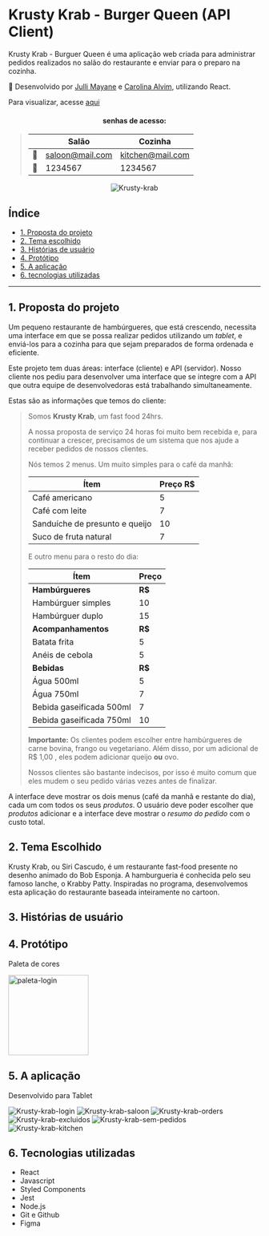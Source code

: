 # Krusty Krab - Burger Queen (API Client)

Krusty Krab - Burguer Queen é uma aplicação web criada para administrar pedidos realizados no salão do restaurante e enviar para o preparo na cozinha. 

🍔 Desenvolvido por [Julli Mayane](https://github.com/jjullimayanne) e [Carolina Alvim](https://github.com/caroAlvim), utilizando React.

Para visualizar, acesse [aqui](krusty-krab-restaurant.herokuapp.com/)

<div align='center'>
 
  <h4> senhas de acesso:</h4>

> |      |          Salão          |      Cozinha            |
> |------|-------------------------|-------------------------|
> |  📨  |     saloon@mail.com     |    kitchen@mail.com     |
> |  🔐  |         1234567         |         1234567         |


![Krusty-krab](./src/img/the-krusty-krab.gif)

</div>


## Índice

- [1. Proposta do projeto](#1-proposta-do-projeto)
- [2. Tema escolhido](#2-tema-escolhido)
- [3. Histórias de usuário](#3-histórias-de-usuário)
- [4. Protótipo](#4-protótipo)
- [5. A aplicação](#5-a-aplicação)
- [6. tecnologias utilizadas](#6-tecnologias-utilizadas)

---

## 1. Proposta do projeto

Um pequeno restaurante de hambúrgueres, que está crescendo, necessita uma
interface em que se possa realizar pedidos utilizando um _tablet_, e enviá-los
para a cozinha para que sejam preparados de forma ordenada e eficiente.

Este projeto tem duas áreas: interface (cliente) e API (servidor). Nosso
cliente nos pediu para desenvolver uma interface que se integre com a API
que outra equipe de desenvolvedoras está trabalhando simultaneamente.

Estas são as informações que temos do cliente:

> Somos **Krusty Krab**, um fast food 24hrs.
>
> A nossa proposta de serviço 24 horas foi muito bem recebida e, para continuar a
> crescer, precisamos de um sistema que nos ajude a receber pedidos de nossos
> clientes.
>
> Nós temos 2 menus. Um muito simples para o café da manhã:
>
> | Ítem                           | Preço R$ |
> | ------------------------------ | -------- |
> | Café americano                 | 5        |
> | Café com leite                 | 7        |
> | Sanduíche de presunto e queijo | 10       |
> | Suco de fruta natural          | 7        |
>
> E outro menu para o resto do dia:
>
> | Ítem                     | Preço  |
> | ------------------------ | ------ |
> | **Hambúrgueres**         | **R$** |
> | Hambúrguer simples       | 10     |
> | Hambúrguer duplo         | 15     |
> | **Acompanhamentos**      | **R$** |
> | Batata frita             | 5      |
> | Anéis de cebola          | 5      |
> | **Bebidas**              | **R$** |
> | Água 500ml               | 5      |
> | Água 750ml               | 7      |
> | Bebida gaseificada 500ml | 7      |
> | Bebida gaseificada 750ml | 10     |
>
> **Importante:** Os clientes podem escolher entre hambúrgueres de carne bovina,
> frango ou vegetariano. Além disso, por um adicional de R\$ 1,00 , eles podem
> adicionar queijo **ou** ovo.
>
> Nossos clientes são bastante indecisos, por isso é muito comum que eles mudem o
> seu pedido várias vezes antes de finalizar.

A interface deve mostrar os dois menus (café da manhã e restante do dia), cada
um com todos os seus _produtos_. O usuário deve poder escolher que _produtos_
adicionar e a interface deve mostrar o _resumo do pedido_ com o custo total.

## 2. Tema Escolhido

Krusty Krab, ou Siri Cascudo, é um restaurante fast-food presente no desenho animado do Bob Esponja. A hamburgueria é conhecida pelo seu famoso lanche, o Krabby Patty. Inspiradas no programa, desenvolvemos esta aplicação do restaurante baseada inteiramente no cartoon.

## 3. Histórias de usuário

## 4. Protótipo

Paleta de cores

<img width="160" alt="paleta-login" src="./src/img/kitchen-Krusty-Krab.jpeg">


## 5. A aplicação

Desenvolvido para Tablet

![Krusty-krab-login](./src/img/login.png)
![Krusty-krab-saloon](./src/img/saloon.png)
![Krusty-krab-orders](./src/img/orders.png)
![Krusty-krab-excluidos](.n/src/img/excluidos.png)
![Krusty-krab-sem-pedidos](./src/img/no-orders.png)
![Krusty-krab-kitchen](./src/img/kitchen.png)

## 6. Tecnologias utilizadas

- React
- Javascript
- Styled Components
- Jest
- Node.js
- Git e Github
- Figma